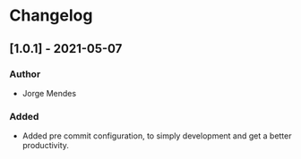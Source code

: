 # Changelog

## [1.0.1] - 2021-05-07

### Author

- Jorge Mendes

### Added

- Added pre commit configuration, to simply development and get a better productivity.
